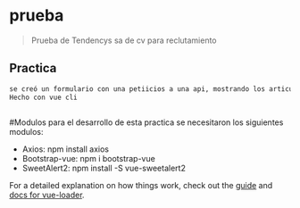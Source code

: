 # prueba

> Prueba de Tendencys sa de cv para reclutamiento

## Practica

``` bash
se creó un formulario con una petiicios a una api, mostrando los articulos en la compra y poder agregar más.
Hecho con vue cli
 
```
#Modulos
para el desarrollo de esta practica se necesitaron los siguientes modulos:
- Axios: npm install axios
- Bootstrap-vue: npm i bootstrap-vue
- SweetAlert2: npm install -S vue-sweetalert2

For a detailed explanation on how things work, check out the [guide](http://vuejs-templates.github.io/webpack/) and [docs for vue-loader](http://vuejs.github.io/vue-loader).
